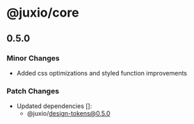 # @juxio/core

## 0.5.0

### Minor Changes

- Added css optimizations and styled function improvements

### Patch Changes

- Updated dependencies []:
  - @juxio/design-tokens@0.5.0
